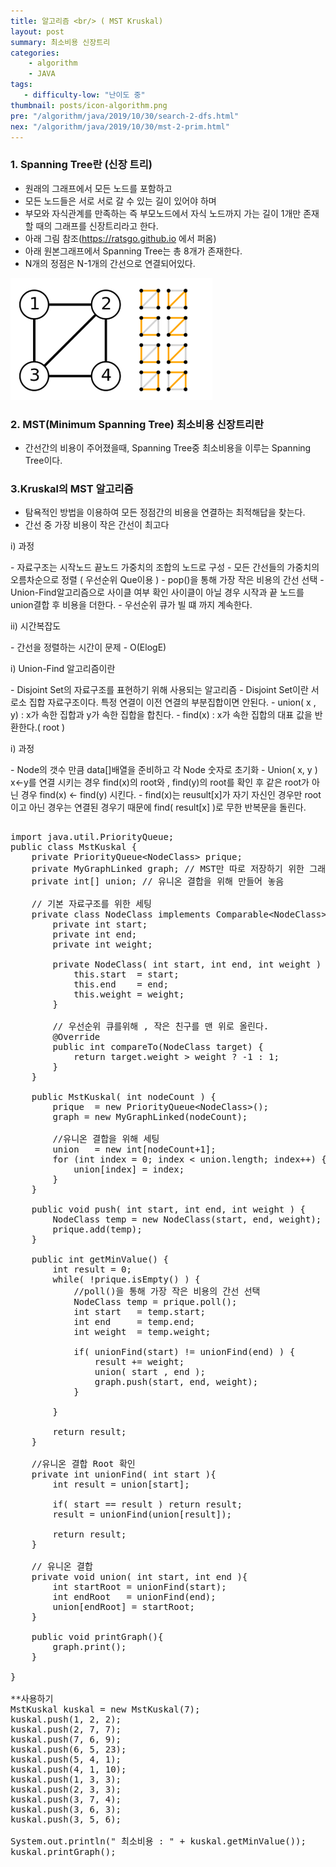 ```yaml
---
title: 알고리즘 <br/> ( MST Kruskal)
layout: post
summary: 최소비용 신장트리
categories: 
    - algorithm
    - JAVA
tags: 
   - difficulty-low: "난이도 중"
thumbnail: posts/icon-algorithm.png
pre: "/algorithm/java/2019/10/30/search-2-dfs.html"
nex: "/algorithm/java/2019/10/30/mst-2-prim.html"
---
```

### 1. Spanning Tree란 (신장 트리)
 - 원래의 그래프에서 모든 노드를 포함하고
 - 모든 노드들은 서로 서로 갈 수 있는 길이 있어야 하며 
 - 부모와 자식관계를 만족하는 즉 부모노드에서 자식 노드까지 가는 길이 1개만 존재할 때의 그래프를 신장트리라고 한다.
 - 아래 그림 참조(https://ratsgo.github.io 에서 퍼옴)
 - 아래 원본그래프에서 Spanning Tree는 총 8개가 존재한다.
 - N개의 정점은 N-1개의 간선으로 연결되어있다.

<div class="img-center">
    <img src="/assets/img/posts/dataStructure/spanningTree.png" class="max-ratio-100" />
</div>


### 2. MST(Minimum Spanning Tree) 최소비용 신장트리란 
 - 간선간의 비용이 주어졌을때, Spanning Tree중 최소비용을 이루는 Spanning Tree이다.

### 3.Kruskal의 MST 알고리즘
 - 탐욕적인 방법을 이용하여  모든 정점간의 비용을 연결하는 최적해답을 찾는다.
 - 간선 중 가장 비용이 작은 간선이 최고다

<p class="bold-text"> i) 과정</p>
 - 자료구조는 시작노드 끝노드 가중치의 조합의 노드로 구성
 - 모든 간선들의 가중치의 오름차순으로 정렬 ( 우선순위 Que이용 )
 - pop()을 통해 가장 작은 비용의 간선 선택
 - Union-Find알고리즘으로 사이클 여부 확인 사이클이 아닐 경우 시작과 끝 노드를 union결합 후 비용을 더한다.
 - 우선순위 큐가 빌 떄 까지 계속한다. 

<p class="bold-text"> ii) 시간복잡도</p>
 - 간선을 정렬하는 시간이 문제 
 -  O(ElogE)

<p class="bold-text">i) Union-Find 알고리즘이란 </p>
 - Disjoint Set의 자료구조를 표현하기 위해 사용되는 알고리즘
 - Disjoint Set이란 서로소 집합 자료구조이다. 특정 연결이 이전 연결의 부분집합이면 안된다.
 - union( x , y) : x가 속한 집합과 y가 속한 집합을 합친다.
 - find(x) : x가 속한 집합의 대표 값을 반환한다.( root )

<p class="bold-text"> i) 과정</p>
 - Node의 갯수 만큼 data&#91;]배열을 준비하고 각 Node 숫자로 초기화
 - Union( x, y )  x<-y를 연결 시키는 경우 find(x)의 root와 , find(y)의 root를 확인 후 같은 root가 아닌 경우  find(x) <- find(y) 시킨다. 
 - find(x)는 reusult&#91;x]가 자기 자신인 경우만 root이고 아닌 경우는 연결된 경우기 때문에 find( result&#91;x] )로 무한 반복문을 돌린다.

<pre>

import java.util.PriorityQueue;
public class MstKuskal {
    private PriorityQueue&lt;NodeClass> prique;
    private MyGraphLinked graph; // MST만 따로 저장하기 위한 그래프 
    private int[] union; // 유니온 결합을 위해 만들어 놓음
    
    // 기본 자료구조를 위한 세팅
    private class NodeClass implements Comparable&lt;NodeClass> { 
        private int start; 
        private int end;
        private int weight;
        
        private NodeClass( int start, int end, int weight ) {
            this.start  = start;
            this.end    = end;
            this.weight = weight;
        }

        // 우선순위 큐를위해 , 작은 친구를 맨 위로 올린다.
        @Override
        public int compareTo(NodeClass target) {
            return target.weight > weight ? -1 : 1;
        }
    } 
    
    public MstKuskal( int nodeCount ) {
        prique  = new PriorityQueue&lt;NodeClass>();
        graph = new MyGraphLinked(nodeCount);
        
        //유니온 결합을 위해 세팅
        union   = new int[nodeCount+1];
        for (int index = 0; index &lt; union.length; index++) {
            union[index] = index;
        }
    }
    
    public void push( int start, int end, int weight ) {
        NodeClass temp = new NodeClass(start, end, weight);
        prique.add(temp);
    }
    
    public int getMinValue() {
        int result = 0;
        while( !prique.isEmpty() ) {
            //poll()을 통해 가장 작은 비용의 간선 선택
            NodeClass temp = prique.poll();
            int start   = temp.start;
            int end     = temp.end;
            int weight  = temp.weight; 
            
            if( unionFind(start) != unionFind(end) ) {
                result += weight;
                union( start , end );
                graph.push(start, end, weight);
            }
            
        }
        
        return result;
    }
    
    //유니온 결합 Root 확인 
    private int unionFind( int start ){
        int result = union[start]; 
        
        if( start == result ) return result;
        result = unionFind(union[result]);
        
        return result;
    }
    
    // 유니온 결합
    private void union( int start, int end ){
        int startRoot = unionFind(start);
        int endRoot   = unionFind(end);
        union[endRoot] = startRoot; 
    }
    
    public void printGraph(){
        graph.print();
    }
    
}

**사용하기
MstKuskal kuskal = new MstKuskal(7);
kuskal.push(1, 2, 2);
kuskal.push(2, 7, 7);
kuskal.push(7, 6, 9);
kuskal.push(6, 5, 23);
kuskal.push(5, 4, 1);
kuskal.push(4, 1, 10);
kuskal.push(1, 3, 3);
kuskal.push(2, 3, 3);
kuskal.push(3, 7, 4);
kuskal.push(3, 6, 3);
kuskal.push(3, 5, 6);

System.out.println(" 최소비용 : " + kuskal.getMinValue());
kuskal.printGraph();

</pre>
